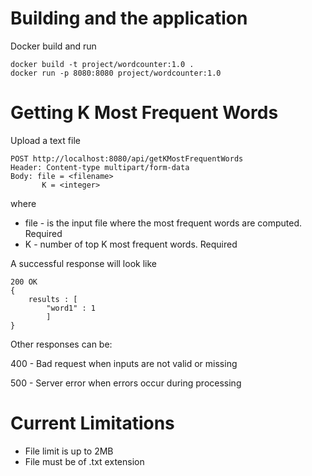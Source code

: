 # Building and the application
Docker build and run 

```
docker build -t project/wordcounter:1.0 .
docker run -p 8080:8080 project/wordcounter:1.0
```
# Getting K Most Frequent Words
Upload a text file

```
POST http://localhost:8080/api/getKMostFrequentWords
Header: Content-type multipart/form-data
Body: file = <filename>
	   K = <integer>
```
where
* file - is the input file where the most frequent words are computed. Required
* K -  number of top K most frequent words. Required

A successful response will look like

```
200 OK
{
	results : [
		"word1" : 1
		]
}
```

Other responses can be:

400 - Bad request when inputs are not valid or missing

500 - Server error when errors occur during processing

# Current Limitations
- File limit is up to 2MB
- File must be of .txt extension